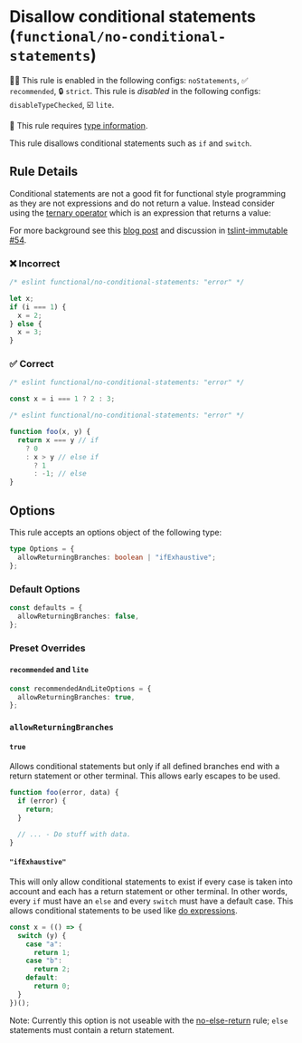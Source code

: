 # Disallow conditional statements (`functional/no-conditional-statements`)

💼🚫 This rule is enabled in the following configs: `noStatements`, ✅ `recommended`, 🔒 `strict`. This rule is _disabled_ in the following configs: `disableTypeChecked`, ☑️ `lite`.

💭 This rule requires [type information](https://typescript-eslint.io/linting/typed-linting).

<!-- end auto-generated rule header -->

This rule disallows conditional statements such as `if` and `switch`.

## Rule Details

Conditional statements are not a good fit for functional style programming as they are not expressions and do not return a value.
Instead consider using the [ternary operator](https://developer.mozilla.org/en-US/docs/Web/JavaScript/Reference/Operators/Conditional_Operator) which is an expression that returns a value:

For more background see this [blog post](https://hackernoon.com/rethinking-javascript-the-if-statement-b158a61cd6cb) and discussion in [tslint-immutable #54](https://github.com/jonaskello/tslint-immutable/issues/54).

### ❌ Incorrect

<!-- eslint-skip -->

```js
/* eslint functional/no-conditional-statements: "error" */

let x;
if (i === 1) {
  x = 2;
} else {
  x = 3;
}
```

### ✅ Correct

```js
/* eslint functional/no-conditional-statements: "error" */

const x = i === 1 ? 2 : 3;
```

```js
/* eslint functional/no-conditional-statements: "error" */

function foo(x, y) {
  return x === y // if
    ? 0
    : x > y // else if
      ? 1
      : -1; // else
}
```

## Options

This rule accepts an options object of the following type:

```ts
type Options = {
  allowReturningBranches: boolean | "ifExhaustive";
};
```

### Default Options

```ts
const defaults = {
  allowReturningBranches: false,
};
```

### Preset Overrides

#### `recommended` and `lite`

```ts
const recommendedAndLiteOptions = {
  allowReturningBranches: true,
};
```

### `allowReturningBranches`

#### `true`

Allows conditional statements but only if all defined branches end with a return statement or other terminal.
This allows early escapes to be used.

```js
function foo(error, data) {
  if (error) {
    return;
  }

  // ... - Do stuff with data.
}
```

#### `"ifExhaustive"`

This will only allow conditional statements to exist if every case is taken into account and each has a return statement or other terminal.
In other words, every `if` must have an `else` and every `switch` must have a default case.
This allows conditional statements to be used like [do expressions](https://github.com/tc39/proposal-do-expressions).

```js
const x = (() => {
  switch (y) {
    case "a":
      return 1;
    case "b":
      return 2;
    default:
      return 0;
  }
})();
```

Note: Currently this option is not useable with the [no-else-return](https://eslint.org/docs/rules/no-else-return) rule; `else` statements must contain a return statement.
